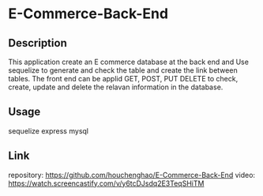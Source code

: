 # E-Commerce-Back-End

## Description
This application create an E commerce database at the back end and Use sequelize to generate and check the table and create the link between tables. The front end can be applid GET, POST, PUT DELETE to check, create, update and delete the relavan information in the database.

## Usage
sequelize
express
mysql

## Link
repository: https://github.com/houchenghao/E-Commerce-Back-End
video: https://watch.screencastify.com/v/y6tcDJsdq2E3TeqSHiTM
